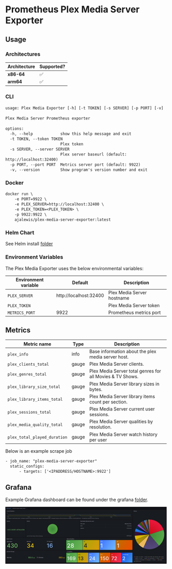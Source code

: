 # Prometheus Plex Media Server Exporter

## Usage

### Architectures

| Architecture   | Supported?       
| -------------  | ------------- 
| **x86-64**     |       ✅      
| **arm64**      |       ✅ 

### CLI

```
usage: Plex Media Exporter [-h] [-t TOKEN] [-s SERVER] [-p PORT] [-v]

Plex Media Server Prometheus exporter

options:
  -h, --help            show this help message and exit
  -t TOKEN, --token TOKEN
                        Plex token
  -s SERVER, --server SERVER
                        Plex server baseurl (default: http://localhost:32400)
  -p PORT, --port PORT  Metrics server port (default: 9922)
  -v, --version         Show program's version number and exit
```

### Docker

```
docker run \
    -e PORT=9922 \
    -e PLEX_SERVER=http://localhost:32400 \
    -e PLEX_TOKEN=<PLEX_TOKEN> \
    -p 9922:9922 \
    ajalewis/plex-media-server-exporter:latest
```

### Helm Chart

See Helm install [folder](https://github.com/ajalewis/plex-media-server-exporter/tree/main/charts/plex-media-server-exporter)

### Environment Variables

The Plex Media Exporter uses the below environmental variables:

| Environment variable       | Default       | Description |
| -------------------------- | ------------- | ----------- |
| `PLEX_SERVER`         |  http://localhost:32400             | Plex Media Server hostname |
| `PLEX_TOKEN`         |              | Plex Media Server token |
| `METRICS_PORT`         |   9922            | Prometheus metrics port |


## Metrics


| Metric name                          | Type   | Description                                                   | 
| ------------------------------------ | -------| ------------------------------------------------------------- |
| `plex_info`                          | info   | Base information about the plex media server host.            |
| `plex_clients_total`                 | gauge  | Plex Media Server clients.                                    |
| `plex_genres_total`                  | gauge  | Plex Media Server total genres for all Movies & TV Shows.     |
| `plex_library_size_total`            | gauge  | Plex Media Server library sizes in bytes.                     |
| `plex_library_items_total`           | gauge  | Plex Media Server library items count per section.            |
| `plex_sessions_total`                | gauge  | Plex Media Server current user sessions.                      |
| `plex_media_quality_total`           | gauge  | Plex Media Server qualities by resolution.                    |
| `plex_total_played_duration`         | gauge  | Plex Media Server watch history per user                      |

Below is an example scrape job

  ```
  - job_name: "plex-media-server-exporter"
    static_configs:
        - targets: ['<IPADDRESS/HOSTNAME>:9922']
  ```
## Grafana
Example Grafana dashboard can be found under the grafana [folder](https://github.com/ajalewis/plex-media-server-exporter/tree/main/grafana).

![grafana-example](grafana/grafana-example.png)
